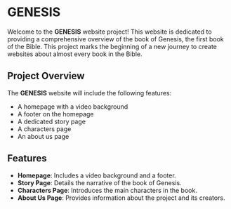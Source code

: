 # GENESIS

Welcome to the **GENESIS** website project! This website is dedicated to providing a comprehensive overview of the book of Genesis, the first book of the Bible. This project marks the beginning of a new journey to create websites about almost every book in the Bible.

## Project Overview

The **GENESIS** website will include the following features:

- A homepage with a video background
- A footer on the homepage
- A dedicated story page
- A characters page
- An about us page

## Features

- **Homepage**: Includes a video background and a footer.
- **Story Page**: Details the narrative of the book of Genesis.
- **Characters Page**: Introduces the main characters in the book.
- **About Us Page**: Provides information about the project and its creators.

